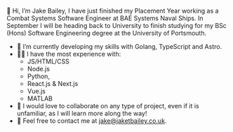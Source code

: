👋 Hi, I’m Jake Bailey, I have just finished my Placement Year working as a Combat Systems Software Engineer at BAE Systems Naval Ships. In September I will be heading back to University to finish studying for my BSc (Hons) Software Engineering degree at the University of Portsmouth. 

- 🌱 I’m currently developing my skills with Golang, TypeScript and Astro.
- 🧑‍💻 I have the most experience with:
  - JS/HTML/CSS
  - Node.js
  - Python,
  - React.js & Next.js
  - Vue.js
  - MATLAB
- 🙌 I would love to collaborate on any type of project, even if it is unfamiliar, as I will learn more along the way!
- 📧 Feel free to contact me at jake@jaketbailey.co.uk.

<!---
jaketbailey/jaketbailey is a ✨ special ✨ repository because its `README.md` (this file) appears on your GitHub profile.
You can click the Preview link to take a look at your changes.
--->
